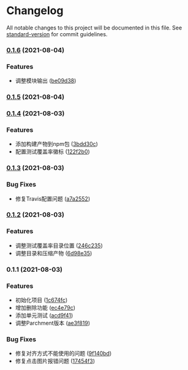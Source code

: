# Changelog

All notable changes to this project will be documented in this file. See [standard-version](https://github.com/conventional-changelog/standard-version) for commit guidelines.

### [0.1.6](https://github.com/zy308718320/quill-image-edit-module/compare/v0.1.5...v0.1.6) (2021-08-04)


### Features

* 调整模块输出 ([be09d38](https://github.com/zy308718320/quill-image-edit-module/commit/be09d380f06a558f76f9cae2244c7b964b0c97d4))

### [0.1.5](https://github.com/zy308718320/quill-image-edit-module/compare/v0.1.4...v0.1.5) (2021-08-04)

### [0.1.4](https://github.com/zy308718320/quill-image-edit-module/compare/v0.1.3...v0.1.4) (2021-08-03)


### Features

* 添加构建产物到npm包 ([3bdd30c](https://github.com/zy308718320/quill-image-edit-module/commit/3bdd30c1385ad402a7337d65a0f9665c4303c1fe))
* 配置测试覆盖率徽标 ([122f2b0](https://github.com/zy308718320/quill-image-edit-module/commit/122f2b0d394ab677c7fb19601ee068853f466fec))

### [0.1.3](https://github.com/zy308718320/quill-image-edit-module/compare/v0.1.2...v0.1.3) (2021-08-03)


### Bug Fixes

* 修复Travis配置问题 ([a7a2552](https://github.com/zy308718320/quill-image-edit-module/commit/a7a2552623dfba2723d0959ce4f20d833566aad7))

### [0.1.2](https://github.com/zy308718320/quill-image-edit-module/compare/v0.1.1...v0.1.2) (2021-08-03)


### Features

* 调整测试覆盖率目录位置 ([246c235](https://github.com/zy308718320/quill-image-edit-module/commit/246c2359b43c02926aa82312318c8c5f483a9971))
* 调整目录和压缩产物 ([6d98e35](https://github.com/zy308718320/quill-image-edit-module/commit/6d98e357f41a80b922da8784dab0c72547affdb4))

### 0.1.1 (2021-08-03)


### Features

* 初始化项目 ([1c674fc](https://github.com/zy308718320/quill-image-edit-module/commit/1c674fcafad3507b849520a5b5fde084e1f0584b))
* 增加删除功能 ([ec4e79c](https://github.com/zy308718320/quill-image-edit-module/commit/ec4e79ce7da3949fe890e719d8baf5f070149da6))
* 添加单元测试 ([acd9f41](https://github.com/zy308718320/quill-image-edit-module/commit/acd9f41813157cc7690ecfbf5026ff2c831d642d))
* 调整Parchment版本 ([ae3f819](https://github.com/zy308718320/quill-image-edit-module/commit/ae3f81949299e9ae11edff2b25c63459bcf1bde6))


### Bug Fixes

* 修复对齐方式不能使用的问题 ([9f140bd](https://github.com/zy308718320/quill-image-edit-module/commit/9f140bdb6c9c2bd780a987463b580170c7c51f00))
* 修复点击图片报错问题 ([17454f3](https://github.com/zy308718320/quill-image-edit-module/commit/17454f31c19910f2c9497143f48984eeeed59883))
